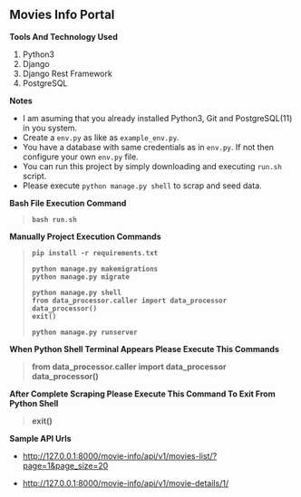 ## Movies Info Portal


**Tools And Technology Used**

1. Python3
2. Django
3. Django Rest Framework
4. PostgreSQL

**Notes**

* I am asuming that you already installed Python3, Git and PostgreSQL(11) in you system.
* Create a `env.py` as like as `example_env.py`.
* You have a database with same credentials as in `env.py`. If not then configure your own `env.py` file.
* You can run this project by simply downloading and executing `run.sh` script.
* Please execute `python manage.py shell` to scrap and seed data. 
 

**Bash File Execution Command**
> **`bash run.sh`**
> 

**Manually Project Execution Commands**
> **`pip install -r requirements.txt`**
>
> **`python manage.py makemigrations`**\
> **`python manage.py migrate`**
>
> **`python manage.py shell`**\
> **`from data_processor.caller import data_processor`**\
> **`data_processor()`**\
> **`exit()`**
>
> **`python manage.py runserver`**
> 

**When Python Shell Terminal Appears Please Execute This Commands**
> **from data_processor.caller import data_processor**\
> **data_processor()**


**After Complete Scraping Please Execute This Command To Exit From Python Shell**
> **exit()**

**Sample API Urls**

- http://127.0.0.1:8000/movie-info/api/v1/movies-list/?page=1&page_size=20

- http://127.0.0.1:8000/movie-info/api/v1/movie-details/1/
